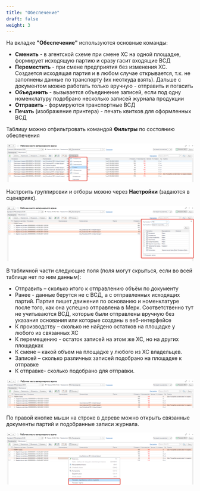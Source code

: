 ```yaml
---
title: "Обеспечение"
draft: false
weight: 3
---
```


На вкладке **"Обеспечение"** используются основные команды:

- **Сменить** - в агентской схеме при смене ХС на одной площадке, формирует исходящую партию и сразу гасит входящие ВСД
- **Переместить** - при смене предприятия без изменения ХС. Создается исходящая партия и в любом случае открывается, т.к. не заполнены данные по транспорту (их неоткуда взять). Дальше с документом можно работать только вручную - отправить и погасить
- **Объединить** - вызывается объединение записей, если под одну номенклатуру подобрано несколько записей журнала продукции
- **Отправить** - формируются транспортные ВСД
- **Печать** (изображение принтера)  - печать квитков для оформленных ВСД

Таблицу можно отфильтровать командой **Фильтры** по состоянию обеспечения

[![1][1]][1]

Настроить группировки и отборы можно через **Настройки** (задаются в сценариях).

[![2][2]][2]

В табличной части следующие поля (поля могут скрыться, если во всей таблице нет по ним данным):

- Отправить – сколько итого к отправлению объём по документу
- Ранее - данные берутся не с ВСД, а с отправленных исходящих партий. Партия пишет движения по основанию и номенклатуре после того, как она успешно отправлена в Мерк. Соответственно тут не учитываются ВСД, которые были отправлены вручную без указания основания или которые созданы в веб-интерфейсе
- К производству – сколько не найдено остатков на площадке у любого из связанных ХС
- К перемещению - остаток записей на этом же ХС, но на других площадках
- К смене – какой объем на площадке у любого из ХС владельцев.
- Записей – сколько различных записей подобрано на площадке к отправке
- К отправке- сколько подобрано для отправки.

[![3][3]][3]

По правой кнопке мыши на строке в дереве можно открыть связанные документы партий и подобранные записи журнала.

[![4][4]][4]

[1]: 1.png
[2]: 2.png
[3]: 3.png
[4]: 4.png
